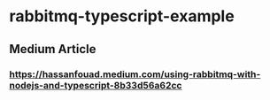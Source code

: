 # rabbitmq-typescript-example

## Medium Article
### https://hassanfouad.medium.com/using-rabbitmq-with-nodejs-and-typescript-8b33d56a62cc
